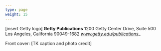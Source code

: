 ```yaml
---
type: page
weight: 15
---
```


[insert Getty logo] **Getty Publications**
1200 Getty Center Drive, Suite 500
Los Angeles, California 90049-1682
_www.getty.edu/publications__





Front cover: [TK caption and photo credit]
